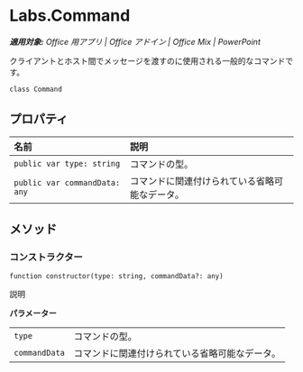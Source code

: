 
# <a name="labs.command"></a>Labs.Command

 _**適用対象:** Office 用アプリ | Office アドイン | Office Mix | PowerPoint_

クライアントとホスト間でメッセージを渡すのに使用される一般的なコマンドです。

```
class Command
```


## <a name="properties"></a>プロパティ


|**名前**|**説明**|
|:-----|:-----|
| `public var type: string`|コマンドの型。|
| `public var commandData: any`|コマンドに関連付けられている省略可能なデータ。|

## <a name="methods"></a>メソッド




### <a name="constructor"></a>コンストラクター

 `function constructor(type: string, commandData?: any)`

説明

 **パラメーター**


|||
|:-----|:-----|
| `type`|コマンドの型。|
| `commandData`|コマンドに関連付けられている省略可能なデータ。|
